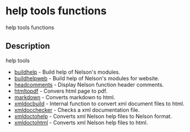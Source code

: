 

# help tools functions

help tools functions

## Description
help tools


* [buildhelp](buildhelp.md) - Build help of Nelson's modules.
* [buildhelpweb](buildhelpweb.md) - Build help of Nelson's modules for website.
* [headcomments](headcomments.md) - Display Nelson function header comments.
* [htmltopdf](htmltopdf.md) - Convers html page to pdf.
* [markdown](markdown.md) - Converts markdown to html.
* [xmldocbuild](xmldocbuild.md) - Internal function to convert xml document files to html.
* [xmldocchecker](xmldocchecker.md) - Checks a xml documentation file.
* [xmldoctohelp](xmldoctohelp.md) - Converts xml Nelson help files to Nelson format.
* [xmldoctohtml](xmldoctohtml.md) - Converts xml Nelson help files to html.



